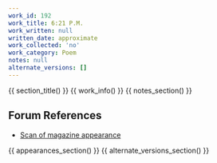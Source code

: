 ```yaml
---
work_id: 192
work_title: 6:21 P.M.
work_written: null
written_date: approximate
work_collected: 'no'
work_category: Poem
notes: null
alternate_versions: []
---
```


{{ section_title() }}
{{ work_info() }}
{{ notes_section() }}
## Forum References
- [Scan of magazine appearance](https://bukowskiforum.com/threads/female-and-breakdown-and-peace-6-21-p-m-wormwood-review-no-20-1965.12739/)

{{ appearances_section() }}
{{ alternate_versions_section() }}